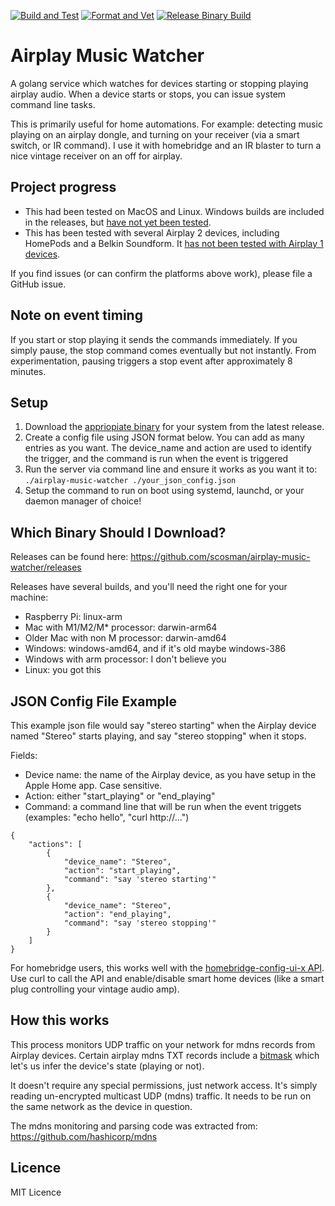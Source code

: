 [![Build and Test](https://github.com/scosman/airplay-music-watcher/actions/workflows/test.yml/badge.svg)](https://github.com/scosman/airplay-music-watcher/actions/workflows/test.yml)
[![Format and Vet](https://github.com/scosman/airplay-music-watcher/actions/workflows/format_check.yml/badge.svg)](https://github.com/scosman/airplay-music-watcher/actions/workflows/format_check.yml)
[![Release Binary Build](https://github.com/scosman/airplay-music-watcher/actions/workflows/release.yml/badge.svg)](https://github.com/scosman/airplay-music-watcher/actions/workflows/release.yml)

# Airplay Music Watcher

A golang service which watches for devices starting or stopping playing airplay audio. When a device starts or stops, you can issue system command line tasks.

This is primarily useful for home automations. For example: detecting music playing on an airplay dongle, and turning on your receiver (via a smart switch, or IR command). I use it with homebridge and an IR blaster to turn a nice vintage receiver on an off for airplay.

## Project progress

 - This had been tested on MacOS and Linux. Windows builds are included in the releases, but [have not yet been tested](https://github.com/scosman/airplay-music-watcher/issues/1).
 - This has been tested with several Airplay 2 devices, including HomePods and a Belkin Soundform. It [has not been tested with Airplay 1 devices](https://github.com/scosman/airplay-music-watcher/issues/2).

If you find issues (or can confirm the platforms above work), please file a GitHub issue. 

## Note on event timing

If you start or stop playing it sends the commands immediately. If you simply pause, the stop command comes eventually but not instantly. From experimentation, pausing triggers a stop event after approximately 8 minutes.

## Setup

1) Download the [appriopiate binary](https://github.com/scosman/airplay-music-watcher/blob/main/README.md#which-binary-should-i-download) for your system from the latest release.
2) Create a config file using JSON format below. You can add as many entries as you want. The device_name and action are used to identify the trigger, and the command is run when the event is triggered
3) Run the server via command line and ensure it works as you want it to: `./airplay-music-watcher ./your_json_config.json`
4) Setup the command to run on boot using systemd, launchd, or your daemon manager of choice!

## Which Binary Should I Download?

Releases can be found here: https://github.com/scosman/airplay-music-watcher/releases 

Releases have several builds, and you'll need the right one for your machine:

 - Raspberry Pi: linux-arm
 - Mac with M1/M2/M* processor: darwin-arm64
 - Older Mac with non M processor: darwin-amd64
 - Windows: windows-amd64, and if it's old maybe windows-386
 - Windows with arm processor: I don't believe you
 - Linux: you got this

## JSON Config File Example

This example json file would say "stereo starting" when the Airplay device named "Stereo" starts playing, and say "stereo stopping" when it stops.

Fields:

 - Device name: the name of the Airplay device, as you have setup in the Apple Home app. Case sensitive.
 - Action: either "start_playing" or "end_playing"
 - Command: a command line that will be run when the event triggets (examples: "echo hello", "curl http://...")

```
{
    "actions": [
        {
            "device_name": "Stereo",
            "action": "start_playing",
            "command": "say 'stereo starting'"
        },
        {
            "device_name": "Stereo",
            "action": "end_playing",
            "command": "say 'stereo stopping'"
        }
    ]
}
```

For homebridge users, this works well with the [homebridge-config-ui-x API](https://github.com/oznu/homebridge-config-ui-x/wiki/API-Reference). Use curl to call the API and enable/disable smart home devices (like a smart plug controlling your vintage audio amp).

## How this works

This process monitors UDP traffic on your network for mdns records from Airplay devices. Certain airplay mdns TXT records include a [bitmask](https://github.com/openairplay/airplay-spec/blob/master/src/status_flags.md) which let's us infer the device's state (playing or not).

It doesn't require any special permissions, just network access. It's simply reading un-encrypted multicast UDP (mdns) traffic. It needs to be run on the same network as the device in question.

The mdns monitoring and parsing code was extracted from: https://github.com/hashicorp/mdns

## Licence

MIT Licence
